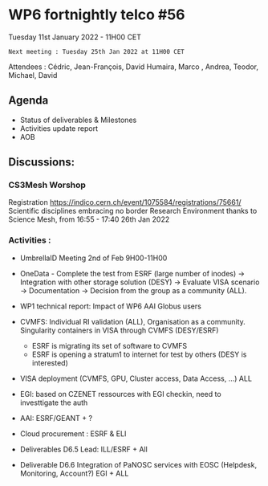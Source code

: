 #  WP6 fortnightly telco #56

Tuesday 11st January 2022 - 11H00 CET

	Next meeting : Tuesday 25th Jan 2022 at 11H00 CET

Attendees :  Cédric, Jean-François, David Humaira, Marco , Andrea, Teodor, Michael, David

## Agenda

- Status of deliverables & Milestones
- Activities update report
- AOB

## Discussions:

### CS3Mesh Worshop

Registration https://indico.cern.ch/event/1075584/registrations/75661/
Scientific disciplines embracing no border Research Environment thanks to Science Mesh, from 16:55 - 17:40 26th Jan 2022

### Activities :


- UmbrellaID Meeting 2nd of Feb 9H00-11H00 
- OneData - Complete the test from ESRF (large number of inodes) -> Integration with other storage solution (DESY) -> Evaluate VISA scenario -> Documentation -> Decision from the group as a community (ALL).
- WP1 technical report: Impact of WP6 
	AAI 
	Globus users
	
- CVMFS: Individual RI validation (ALL), Organisation as a community. Singularity containers in VISA through CVMFS (DESY/ESRF)
	-	ESRF is migrating its set of software to CVMFS
	-	ESRF is opening a stratum1 to internet for test by others (DESY is interested)
- VISA deployment (CVMFS, GPU, Cluster access, Data Access, ...) ALL
- EGI: based on CZENET ressources with EGI checkin, need to investtigate the auth 
- AAI: ESRF/GEANT + ?
- Cloud procurement : ESRF & ELI
- Deliverables D6.5 Lead: ILL/ESRF + All
- Deliverable D6.6 Integration of PaNOSC services with EOSC (Helpdesk, Monitoring, Account?) EGI + ALL



